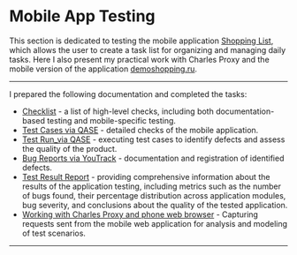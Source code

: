 # Mobile App Testing  

This section is dedicated to testing the mobile application [Shopping List](https://appdistribution.firebase.google.com/pub/i/ef0e71eeb4f2d6a5),  
which allows the user to create a task list for organizing and managing daily tasks.
Here I also present my practical work with Charles Proxy and the mobile version of the application [demoshopping.ru](https://demoshopping.ru/).

---

I prepared the following documentation and completed the tasks:

- [Checklist](https://docs.google.com/spreadsheets/d/1oknIs1uv_NbOW3kgTo9LSVjsWVH7TMnxaEPHuvPNLw4/edit?usp=sharing) - a list of high-level checks, including both documentation-based testing and mobile-specific testing.
- [Test Cases via QASE](https://github.com/alevtinasemeniuk/mobile/blob/main/Test%20Cases_Mobile%20App%20Testing.pdf) - detailed checks of the mobile application.
- [Test Run_via QASE](https://github.com/alevtinasemeniuk/mobile/blob/main/Test%20Run_Mobile%20App%20Testing.pdf) - executing test cases to identify defects and assess the quality of the product. 
- [Bug Reports via YouTrack](https://github.com/alevtinasemeniuk/mobile/blob/main/Bug%20Reports_Mobile%20App%20Testing.xlsx) - documentation and registration of identified defects. 
- [Test Result Report](https://github.com/alevtinasemeniuk/mobile/blob/main/Test%20Result%20Report_Mobile%20App_Shopping%20List.docx) - providing comprehensive information about the results of the application testing, including metrics such as the number of bugs found, their percentage distribution across application modules, bug severity, and conclusions about the quality of the tested application.
- [Working with Charles Proxy and phone web browser](https://github.com/alevtinasemeniuk/mobile/blob/main/Charles%20Proxy_iPhone.mp4) - Capturing requests sent from the mobile web application for analysis and modeling of test scenarios.


---
